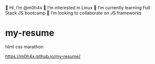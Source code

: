 
👋 Hi, I’m @m0h4x
👀 I’m interested in Linux
🌱 I’m currently learning Full Stack JS bootcamp
💞️ I’m looking to collaborate on JS frameworks


# my-resume
html css marathon

https://m0h4x.github.io/my-resume/
